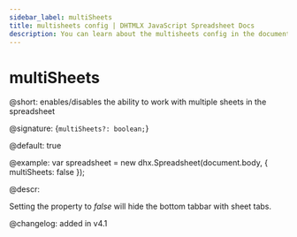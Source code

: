```yaml
---
sidebar_label: multiSheets
title: multisheets config | DHTMLX JavaScript Spreadsheet Docs
description: You can learn about the multisheets config in the documentation of the DHTMLX JavaScript Spreadsheet library. Browse developer guides and API reference, try out code examples and live demos, and download a free 30-day evaluation version of DHTMLX Spreadsheet.
---
```


# multiSheets

@short: enables/disables the ability to work with multiple sheets in the spreadsheet

@signature: {`multiSheets?: boolean;`}

@default: true

@example:
var spreadsheet = new dhx.Spreadsheet(document.body, {
	multiSheets: false
});

@descr:

Setting the property to *false* will hide the bottom tabbar with sheet tabs.

@changelog: added in v4.1
